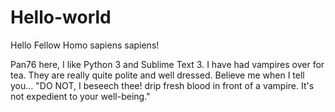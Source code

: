 # Hello-world

Hello Fellow Homo sapiens sapiens!

Pan76 here, I like Python 3 and Sublime Text 3.
I have had vampires over for tea.
They are really quite polite and well dressed.
Believe me when I tell you... "DO NOT, I beseech thee! drip fresh blood in front of a vampire.
It's not expedient to your well-being."
